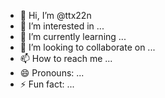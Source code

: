 - 👋 Hi, I’m @ttx22n
- 👀 I’m interested in ...
- 🌱 I’m currently learning ...
- 💞️ I’m looking to collaborate on ...
- 📫 How to reach me ...
- 😄 Pronouns: ...
- ⚡ Fun fact: ...

<!---
ttx22n/ttx22n is a ✨ special ✨ repository because its `README.md` (this file) appears on your GitHub profile.
You can click the Preview link to take a look at your changes.
--->

